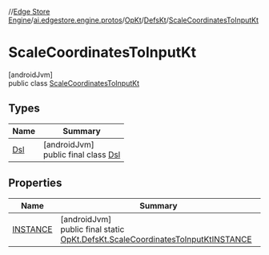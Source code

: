 //[Edge Store Engine](../../../../../index.md)/[ai.edgestore.engine.protos](../../../index.md)/[OpKt](../../index.md)/[DefsKt](../index.md)/[ScaleCoordinatesToInputKt](index.md)

# ScaleCoordinatesToInputKt

[androidJvm]\
public class [ScaleCoordinatesToInputKt](index.md)

## Types

| Name | Summary |
|---|---|
| [Dsl](-dsl/index.md) | [androidJvm]<br>public final class [Dsl](-dsl/index.md) |

## Properties

| Name | Summary |
|---|---|
| [INSTANCE](index.md#-2146170939%2FProperties%2F-89531115) | [androidJvm]<br>public final static [OpKt.DefsKt.ScaleCoordinatesToInputKt](index.md)[INSTANCE](index.md#-2146170939%2FProperties%2F-89531115) |
